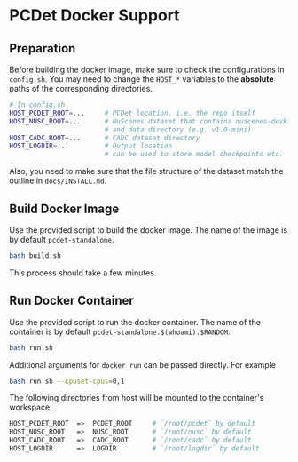 # PCDet Docker Support
## Preparation
Before building the docker image, make sure to check the
configurations in `config.sh`. 
You may need to change the `HOST_*` variables
to the **absolute** paths of the corresponding directories.
```bash
# In config.sh
HOST_PCDET_ROOT=...     # PCDet location, i.e. the repo itself
HOST_NUSC_ROOT=...      # NuScenes dataset that contains nuscenes-devkit
                        # and data directory (e.g. v1.0-mini)
HOST_CADC_ROOT=...      # CADC dataset directory
HOST_LOGDIR=...         # Output location
                        # can be used to store model checkpoints etc.
```
Also, you need to make sure that the file structure of the dataset 
match the outline in `docs/INSTALL.md`.

## Build Docker Image
Use the provided script to build the docker image.
The name of the image is by default `pcdet-standalone`.
```bash
bash build.sh
```
This process should take a few minutes.

## Run Docker Container
Use the provided script to run the docker container.
The name of the container is by default `pcdet-standalone.$(whoami).$RANDOM`.
```bash
bash run.sh
```
Additional arguments for `docker run` can be passed directly.
For example
```bash
bash run.sh --cpuset-cpus=0,1
```

The following directories from host will be mounted to the container's workspace:
```bash
HOST_PCDET_ROOT  =>  PCDET_ROOT     # `/root/pcdet` by default
HOST_NUSC_ROOT   =>  NUSC_ROOT      # `/root/nusc` by default
HOST_CADC_ROOT   =>  CADC_ROOT      # `/root/cadc` by default
HOST_LOGDIR      =>  LOGDIR         # `/root/logdir` by default
```